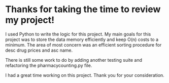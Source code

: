 # Thanks for taking the time to review my project!

I used Python to write the logic for this project. 
My main goals for this project was to store the data memory efficiently and keep O(n) costs to a minimum.
The area of most concern was an efficient sorting procedure for desc drug prices and asc name.

There is still some work to do by adding another testing suite and refactoring the pharmacycounting.py file.

I had a great time working on this project.  Thank you for your consideration.
